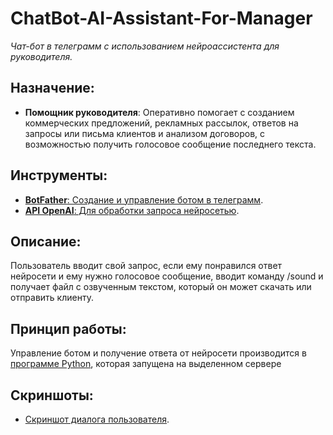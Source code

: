 # ChatBot-AI-Assistant-For-Manager
*Чат-бот в телеграмм с использованием нейроассистента для руководителя.*

## Назначение:
- **Помощник руководителя**: Оперативно помогает с созданием коммерческих предложений, рекламных рассылок, ответов на запросы или письма клиентов и анализом договоров, с возможностью получить голосовое сообщение последнего текста.

## Инструменты:
- [**BotFather**: Создание и управление ботом в телеграмм](<https://telegram.me/botfather>).
- [**API OpenAI**: Для обработки запроса нейросетью](https://platform.openai.com).

## Описание:
Пользователь вводит свой запрос, если ему понравился ответ нейросети и ему нужно голосовое сообщение, вводит команду /sound и получает файл с озвученным текстом, который он может скачать или отправить клиенту.

## Принцип работы:
Управление ботом и получение ответа от нейросети производится в [программе Python](/python/AssistentSeilerBot.py), которая запущена на выделенном сервере

## Скриншоты:
- [Скриншот диалога пользователя](img/).
